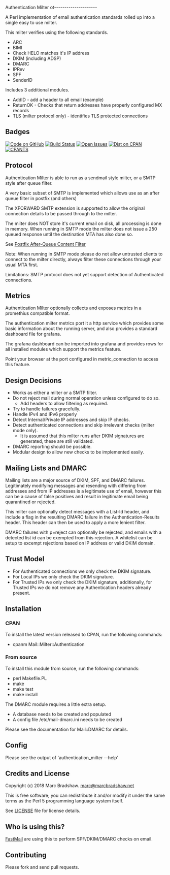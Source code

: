 Authentication Milter
ot---------------------

A Perl implementation of email authentication standards rolled up into a single easy to use milter.

This milter verifies using the following standards.

- ARC
- BIMI
- Check HELO matches it's IP address
- DKIM (including ADSP)
- DMARC
- IPRev
- SPF
- SenderID

Includes 3 additional modules.

- AddID - add a header to all email (example)
- ReturnOK - Checks that return addresses have properly configured MX records
- TLS (milter protocol only) - identifies TLS protected connections

Badges
------

[![Code on GitHub](https://img.shields.io/badge/github-repo-blue.svg)](https://github.com/fastmail/authentication_milter) [![Build Status](https://travis-ci.org/fastmail/authentication_milter.svg?branch=master)](https://travis-ci.org/fastmail/authentication_milter) [![Open Issues](https://img.shields.io/github/issues/fastmail/authentication_milter.svg)](https://github.com/fastmail/authentication_milter/issues) [![Dist on CPAN](https://img.shields.io/cpan/v/Mail-Milter-Authentication.svg)](https://metacpan.org/release/Mail-Milter-Authentication) [![CPANTS](https://img.shields.io/badge/cpants-kwalitee-blue.svg)](http://cpants.cpanauthors.org/dist/Mail-Milter-Authentication)

Protocol
--------

Authentication Milter is able to run as a sendmail style milter, or a SMTP style after queue filter.

A very basic subset of SMTP is implemented which allows use as an after queue filter in postfix (and others)

The XFORWARD SMTP extension is supported to allow the original connection details to be passed through to
the milter.

The milter does NOT store it's current email on disk, all processing is done in memory.
When running in SMTP mode the milter does not issue a 250 queued response until the destination MTA has also
done so.

See [Postfix After-Queue Content Filter](http://www.postfix.org/FILTER_README.html)

Note: When running in SMTP mode please do not allow untrusted clients to connect to the milter directly, always
filter these connections through your usual MTA first.

Limitations: SMTP protocol does not yet support detection of Authenticated connections.

Metrics
-------

Authentication Milter optionally collects and exposes metrics in a promethius compatible format.

The authentication milter metrics port it a http service which provides some basic information about the running
server, and also provides a standard dashboard file for grafana.

The grafana dashboard can be imported into grafana and provides rows for all installed modules which support the metrics feature.

Point your browser at the port configured in metric_connection to access this feature.

Design Decisions
----------------

- Works as either a milter or a SMTP filter.
- Do not reject mail during normal operation unless configured to do so.
  - Add headers to allow filtering as required.
- Try to handle failures gracefully.
- Handle IPv4 and IPv6 properly
- Detect Internal/Private IP addresses and skip IP checks.
- Detect authenticated connections and skip irrelevant checks (milter mode only).
  - It is assumed that this milter runs after DKIM signatures are generated, these are still validated.
- DMARC reporting should be possible.
- Modular design to allow new checks to be implemented easily.

Mailing Lists and DMARC
-----------------------

Mailing lists are a major source of DKIM, SPF, and DMARC failures. Legitimately modifying messages and resending with
differing from addresses and from IP addresses is a legitimate use of email, however this can be a cause of false positives
and result in legitimate email being quarantined or rejected.

This milter can optionally detect messages with a List-Id header, and include a flag in the resulting DMARC failure in the
Authentication-Results header.  This header can then be used to apply a more lenient filter.

DMARC failures with p=reject can optionally be rejected, and emails with a detected list id can be exempted from this rejection.
A whitelist can be setup to excempt rejections based on IP address or valid DKIM domain.

Trust Model
-----------

- For Authenticated connections we only check the DKIM signature.
- For Local IPs we only check the DKIM signature.
- For Trusted IPs we only check the DKIM signature, additionally, for Trusted IPs we do not remove any Authentication headers already present.

Installation
------------

### CPAN

To install the latest version released to CPAN, run the following commands:

 - cpanm Mail::Milter::Authentication

### From source

To install this module from source, run the following commands:

 - perl Makefile.PL
 - make
 - make test
 - make install

The DMARC module requires a little extra setup.

 - A database needs to be created and populated
 - A config file /etc/mail-dmarc.ini needs to be created

Please see the documentation for Mail::DMARC for details.

Config
------

Please see the output of 'authentication_milter --help'

Credits and License
-------------------

Copyright (c) 2018 Marc Bradshaw. <marc@marcbradshaw.net>

This is free software; you can redistribute it and/or modify it under the
same terms as the Perl 5 programming language system itself.

See [LICENSE](LICENSE) file for license details.

Who is using this?
------------------

[FastMail](https://www.fastmail.com/) are using this to perform SPF/DKIM/DMARC checks on email.

Contributing
------------

Please fork and send pull requests.

